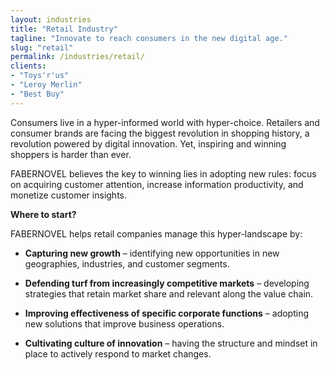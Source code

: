 ```yaml
---
layout: industries
title: "Retail Industry"
tagline: "Innovate to reach consumers in the new digital age."
slug: "retail"
permalink: /industries/retail/
clients: 
- "Toys'r'us"
- "Leroy Merlin"
- "Best Buy"
---
```


Consumers live in a hyper-informed world with hyper-choice. Retailers and consumer brands are facing the biggest revolution in shopping history, a revolution powered by digital innovation. Yet, inspiring and winning shoppers is harder than ever. 

FABERNOVEL believes the key to winning lies in adopting new rules: focus on acquiring customer attention, increase information productivity, and monetize customer insights. 

**Where to start?**

FABERNOVEL helps retail companies manage this hyper-landscape by: 

-	**Capturing new growth** – identifying new opportunities in new geographies, industries, and customer segments. 

-	**Defending turf from increasingly competitive markets** – developing strategies that retain market share and relevant along the value chain. 

-	**Improving effectiveness of specific corporate functions** – adopting new solutions that improve business operations.

-	**Cultivating culture of innovation** – having the structure and mindset in place to actively respond to market changes. 


